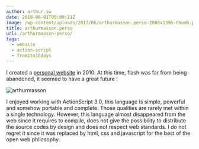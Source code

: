 ```yaml
---
author: arthur.sw
date: 2010-06-01T00:00:11Z
image: /wp-content/uploads/2017/06/arthurmasson.perso-2088x1396-thumb.png
title: arthurmasson.perso
url: /arthurmasson-perso/
tags:
  - website
  - action-script
  - from1to18days
---
```


I created a [personal website](http:/arthurmasson.xyz/old/index.html) in 2010. At this time, flash was far from being abandoned, it seemed to have a great future !

![arthurmasson](/wp-content/uploads/2017/06/arthurmasson.perso-2088x1396.png)

I enjoyed working with ActionScript 3.0, this language is simple, powerful and somehow portable and complete. Those qualities are rarely met within a single technology. However, this language almost disappeared from the web since it requires to compile, does not give the possibility to distribute the source codes by design and does not respect web standards. I do not regret it since it was replaced by html, css and javascript for the best of the open web philosophy.